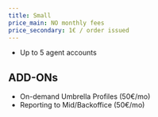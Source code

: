 ```yaml
---
title: Small
price_main: NO monthly fees
price_secondary: 1€ / order issued
---
```

* Up to 5 agent accounts

## ADD-ONs

* On-demand Umbrella Profiles (50€/mo)
* Reporting to Mid/Backoffice (50€/mo)

